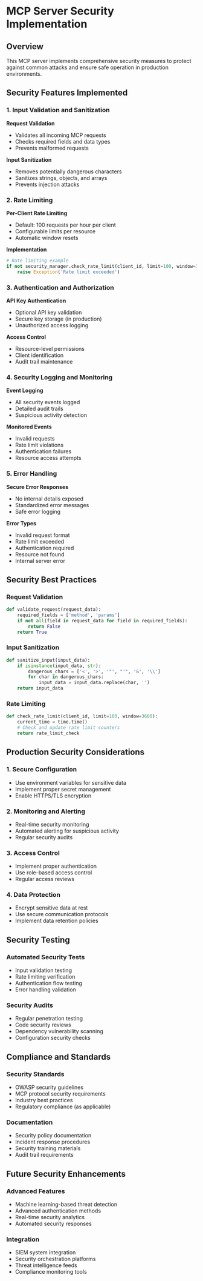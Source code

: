 # MCP Server Security Implementation

## Overview

This MCP server implements comprehensive security measures to protect against common attacks and ensure safe operation in production environments.

## Security Features Implemented

### 1. Input Validation and Sanitization

**Request Validation**
- Validates all incoming MCP requests
- Checks required fields and data types
- Prevents malformed requests

**Input Sanitization**
- Removes potentially dangerous characters
- Sanitizes strings, objects, and arrays
- Prevents injection attacks

### 2. Rate Limiting

**Per-Client Rate Limiting**
- Default: 100 requests per hour per client
- Configurable limits per resource
- Automatic window resets

**Implementation**
```python
# Rate limiting example
if not security_manager.check_rate_limit(client_id, limit=100, window=3600):
    raise Exception('Rate limit exceeded')
```

### 3. Authentication and Authorization

**API Key Authentication**
- Optional API key validation
- Secure key storage (in production)
- Unauthorized access logging

**Access Control**
- Resource-level permissions
- Client identification
- Audit trail maintenance

### 4. Security Logging and Monitoring

**Event Logging**
- All security events logged
- Detailed audit trails
- Suspicious activity detection

**Monitored Events**
- Invalid requests
- Rate limit violations
- Authentication failures
- Resource access attempts

### 5. Error Handling

**Secure Error Responses**
- No internal details exposed
- Standardized error messages
- Safe error logging

**Error Types**
- Invalid request format
- Rate limit exceeded
- Authentication required
- Resource not found
- Internal server error

## Security Best Practices

### Request Validation
```python
def validate_request(request_data):
    required_fields = ['method', 'params']
    if not all(field in request_data for field in required_fields):
        return False
    return True
```

### Input Sanitization
```python
def sanitize_input(input_data):
    if isinstance(input_data, str):
        dangerous_chars = ['<', '>', '"', "'", '&', '\\']
        for char in dangerous_chars:
            input_data = input_data.replace(char, '')
    return input_data
```

### Rate Limiting
```python
def check_rate_limit(client_id, limit=100, window=3600):
    current_time = time.time()
    # Check and update rate limit counters
    return rate_limit_check
```

## Production Security Considerations

### 1. Secure Configuration
- Use environment variables for sensitive data
- Implement proper secret management
- Enable HTTPS/TLS encryption

### 2. Monitoring and Alerting
- Real-time security monitoring
- Automated alerting for suspicious activity
- Regular security audits

### 3. Access Control
- Implement proper authentication
- Use role-based access control
- Regular access reviews

### 4. Data Protection
- Encrypt sensitive data at rest
- Use secure communication protocols
- Implement data retention policies

## Security Testing

### Automated Security Tests
- Input validation testing
- Rate limiting verification
- Authentication flow testing
- Error handling validation

### Security Audits
- Regular penetration testing
- Code security reviews
- Dependency vulnerability scanning
- Configuration security checks

## Compliance and Standards

### Security Standards
- OWASP security guidelines
- MCP protocol security requirements
- Industry best practices
- Regulatory compliance (as applicable)

### Documentation
- Security policy documentation
- Incident response procedures
- Security training materials
- Audit trail requirements

## Future Security Enhancements

### Advanced Features
- Machine learning-based threat detection
- Advanced authentication methods
- Real-time security analytics
- Automated security responses

### Integration
- SIEM system integration
- Security orchestration platforms
- Threat intelligence feeds
- Compliance monitoring tools
